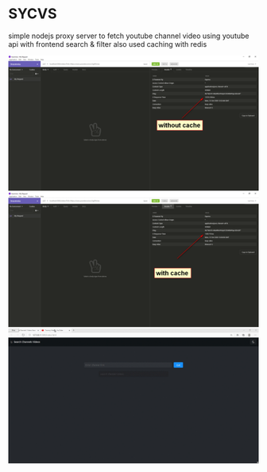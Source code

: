 # SYCVS

simple nodejs proxy server to fetch youtube channel video using youtube api with frontend search & filter
also used caching with redis

<p align="center">
  <img src="/screenshots/1.png?raw=true">
    <img src="/screenshots/2.png?raw=true">
    <img src="/screenshots/HHc4B9ETiY.gif?raw=true">
</p>
